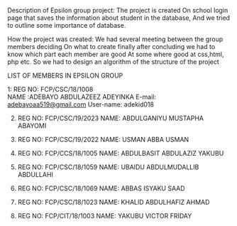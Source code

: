 Description of Epsilon group project: The project is created 
On school login page that saves the information about student in the database, 
And we tried to outline some importance of database.

How the project was created:
We had several meeting between the group members deciding
On what to create finally after concluding we had to know which part each member are good 
At some where good at css,html, php etc.
So we had to design an algorithm of the structure of the project



LIST OF MEMBERS IN EPSILON GROUP 

1: REG NO: FCP/CSC/18/1008   
   NAME :ADEBAYO ABDULAZEEZ ADEYINKA
   E-mail: adebayoaa519@gmail.com 
   User-name: adekid018

2. REG NO: FCP/CSC/19/2023
NAME: ABDULGANIYU MUSTAPHA ABAYOMI

3. REG NO: FCP/CSC/19/2022
NAME: USMAN ABBA USMAN

4. REG NO: FCP/CCS/18/1005
NAME: ABDULBASIT ABDULAZIZ YAKUBU 

5. REG NO: FCP/CSC/18/1059
NAME: UBAIDU ABDULMUDALLIB ABDULLAHI 

6. REG NO: FCP/CSC/18/1069
NAME: ABBAS ISYAKU SAAD
7. REG NO: FCP/CSC/18/1023
NAME: KHALID ABDULHAFIZ AHMAD
8. REG NO: FCP/CIT/18/1003
NAME:  YAKUBU VICTOR FRIDAY
